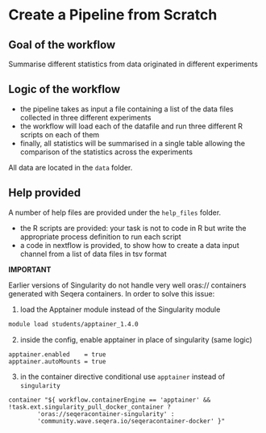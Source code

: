# Create a Pipeline from Scratch

## Goal of the workflow

Summarise different statistics from data originated in different experiments

## Logic of the workflow

- the pipeline takes as input a file containing a list of the data files collected in three different experiments
- the workflow will load each of the datafile and run three different R scripts on each of them
- finally, all statistics will be summarised in a single table allowing the comparison of the statistics across the experiments

All data are located in the `data` folder.

## Help provided

A number of help files are provided under the `help_files` folder.

- the R scripts are provided: your task is not to code in R but write the appropriate process definition to run each script
- a code in nextflow is provided, to show how to create a data input channel from a list of data files in tsv format

**IMPORTANT**

Earlier versions of Singularity do not handle very well oras:// containers generated with Seqera containers.
In order to solve this issue:

1) load the Apptainer module instead of the Singularity module

```bash
module load students/apptainer_1.4.0
```

2) inside the config, enable apptainer in place of singularity (same logic)

```nextflow
apptainer.enabled    = true
apptainer.autoMounts = true
```


3) in the container directive conditional use `apptainer` instead of `singularity`

```nextflow
container "${ workflow.containerEngine == 'apptainer' && !task.ext.singularity_pull_docker_container ?
        'oras://seqeracontainer-singularity' :
        'community.wave.seqera.io/seqeracontainer-docker' }"
```
